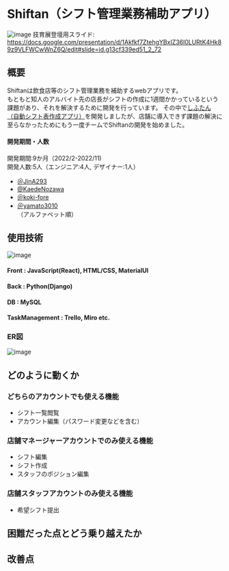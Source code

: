 # Shiftan（シフト管理業務補助アプリ）
![image](https://user-images.githubusercontent.com/84577532/202179477-766ef36e-3463-4b27-80a9-fb481b0198c9.png)
技育展登壇用スライド: https://docs.google.com/presentation/d/1Akfkf7ZtehgYBxIZ36l0LURtK4Hk89z9VLFWCwWnZ6Q/edit#slide=id.g13cf339ed51_2_72  

## 概要
Shiftanは飲食店等のシフト管理業務を補助するwebアプリです。  
もともと知人のアルバイト先の店長がシフトの作成に1週間かかっているという課題があり、それを解決するために開発を行っています。
その中で[しふたん（自動シフト表作成アプリ）](https://github.com/JinA293/shiftan)を開発しましたが、店舗に導入できず課題の解決に至らなかったためにもう一度チームでShiftanの開発を始めました。
#### 開発期間・人数
開発期間:9か月（2022/2-2022/11)  
開発人数:5人（エンジニア:4人, デザイナー:1人）  
- [＠JinA293](https://github.com/JinA293) 
- [@KaedeNozawa](https://github.com/KaedeNozawa)
- [＠koki-fore](https://github.com/koki-fore)
- [＠yamato3010](https://github.com/yamato3010)  
（アルファベット順）

## 使用技術
![image](https://user-images.githubusercontent.com/84577532/202180920-0258aac5-38fb-40ab-a738-dd39cb4421e5.png)
#### Front : JavaScript(React), HTML/CSS, MaterialUI  
#### Back : Python(Django)  
#### DB : MySQL  
#### TaskManagement : Trello, Miro etc.  
### ER図
![image](https://user-images.githubusercontent.com/84577532/202622388-ba393a81-4821-4919-9afb-1c21bee81040.png)

## どのように動くか
### どちらのアカウントでも使える機能
- シフト一覧閲覧
- アカウント編集（パスワード変更などを含む）

### 店舗マネージャーアカウントでのみ使える機能
- シフト編集
- シフト作成
- スタッフのポジション編集

### 店舗スタッフアカウントのみ使える機能
- 希望シフト提出

## 困難だった点とどう乗り越えたか

## 改善点
